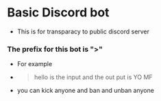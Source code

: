 # Basic Discord bot 
* This is for transparacy to public discord server


### The prefix for this bot is ">"
* For example 
* >hello is the input and the out put is YO MF





* you can kick anyone and ban and unban anyone
